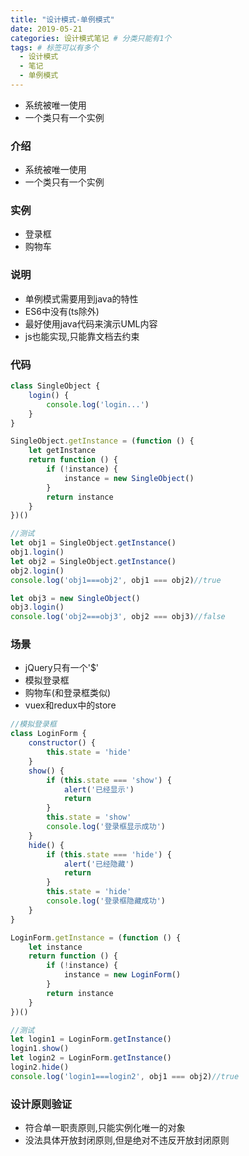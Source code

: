 ```yaml
---
title: "设计模式-单例模式"
date: 2019-05-21
categories: 设计模式笔记 # 分类只能有1个
tags: # 标签可以有多个
  - 设计模式
  - 笔记
  - 单例模式
---
```


- 系统被唯一使用
- 一个类只有一个实例

<!-- more -->

### 介绍
- 系统被唯一使用
- 一个类只有一个实例

### 实例
- 登录框
- 购物车

### 说明
- 单例模式需要用到java的特性
- ES6中没有(ts除外)
- 最好使用java代码来演示UML内容
- js也能实现,只能靠文档去约束


### 代码
```javascript
class SingleObject {
    login() {
        console.log('login...')
    }
}

SingleObject.getInstance = (function () {
    let getInstance
    return function () {
        if (!instance) {
            instance = new SingleObject()
        }
        return instance
    }
})()

//测试
let obj1 = SingleObject.getInstance()
obj1.login()
let obj2 = SingleObject.getInstance()
obj2.login()
console.log('obj1===obj2', obj1 === obj2)//true

let obj3 = new SingleObject()
obj3.login()
console.log('obj2===obj3', obj2 === obj3)//false
```

### 场景
- jQuery只有一个'$'
- 模拟登录框
- 购物车(和登录框类似)
- vuex和redux中的store


```javascript
//模拟登录框
class LoginForm {
    constructor() {
        this.state = 'hide'
    }
    show() {
        if (this.state === 'show') {
            alert('已经显示')
            return
        }
        this.state = 'show'
        console.log('登录框显示成功')
    }
    hide() {
        if (this.state === 'hide') {
            alert('已经隐藏')
            return
        }
        this.state = 'hide'
        console.log('登录框隐藏成功')
    }
}

LoginForm.getInstance = (function () {
    let instance
    return function () {
        if (!instance) {
            instance = new LoginForm()
        }
        return instance
    }
})()

//测试
let login1 = LoginForm.getInstance()
login1.show()
let login2 = LoginForm.getInstance()
login2.hide()
console.log('login1===login2', obj1 === obj2)//true
```

### 设计原则验证
- 符合单一职责原则,只能实例化唯一的对象
- 没法具体开放封闭原则,但是绝对不违反开放封闭原则


